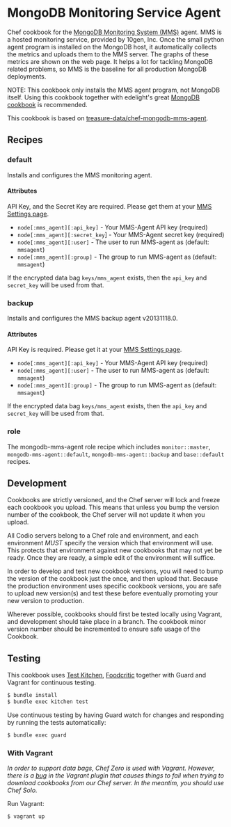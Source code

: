 MongoDB Monitoring Service Agent
================================

Chef cookbook for the [MongoDB Monitoring System (MMS)](http://www.10gen.com/mongodb-monitoring-service)
agent. MMS is a hosted monitoring service, provided by 10gen, Inc. Once the small python agent
program is installed on the MongoDB host, it automatically collects the metrics and uploads them to
the MMS server. The graphs of these metrics are shown on the web page. It helps a lot for tackling
MongoDB related problems, so MMS is the baseline for all production MongoDB deployments.

NOTE: This cookbook only installs the MMS agent program, not MongoDB itself. Using this cookbook
together with edelight's great [MongoDB cookbook](https://github.com/edelight/chef-cookbooks) is
recommended.

This cookbook is based on [treasure-data/chef-mongodb-mms-agent](https://github.com/treasure-data/chef-mongodb-mms-agent).


## Recipes

### default

Installs and configures the MMS monitoring agent.

#### Attributes

API Key, and the Secret Key are required. Please get them at your [MMS Settings page](https://mms.10gen.com/settings).

- `node[:mms_agent][:api_key]` - Your MMS-Agent API key (required)
- `node[:mms_agent][:secret_key`] - Your MMS-Agent secret key (required)
- `node[:mms_agent][:user]` - The user to run MMS-agent as (default: `mmsagent`)
- `node[:mms_agent][:group]` - The group to run MMS-agent as (default: `mmsagent`)

If the encrypted data bag `keys/mms_agent` exists, then the `api_key` and `secret_key` will be used
from that.


### backup

Installs and configures the MMS backup agent v20131118.0.

#### Attributes

API Key is required. Please get it at your [MMS Settings page](https://mms.10gen.com/settings).

- `node[:mms_agent][:api_key]` - Your MMS-Agent API key (required)
- `node[:mms_agent][:user]` - The user to run MMS-agent as (default: `mmsagent`)
- `node[:mms_agent][:group]` - The group to run MMS-agent as (default: `mmsagent`)

If the encrypted data bag `keys/mms_agent` exists, then the `api_key` and `secret_key` will be used
from that.


### role

The mongodb-mms-agent role recipe which includes `monitor::master`, `mongodb-mms-agent::default`,
`mongodb-mms-agent::backup` and `base::default` recipes.


## Development

Cookbooks are strictly versioned, and the Chef server will lock and freeze each cookbook you upload.
This means that unless you bump the version number of the cookbook, the Chef server will not update
it when you upload.

All Codio servers belong to a Chef role and environment, and each environment *MUST* specify the
version which that environment will use. This protects that environment against new cookbooks
that may not yet be ready. Once they are ready, a simple edit of the environment will suffice.

In order to develop and test new cookbook versions, you will need to bump the version of the
cookbook just the once, and then upload that. Because the production environment uses specific
cookbook versions, you are safe to upload new version(s) and test these before eventually promoting
your new version to production.

Wherever possible, cookbooks should first be tested locally using Vagrant, and development should
take place in a branch. The cookbook minor version number should be incremented to ensure safe usage
of the Cookbook.

## Testing

This cookbook uses [Test Kitchen](http://kitchen.ci/), [Foodcritic](http://acrmp.github.io/foodcritic/)
together with Guard and Vagrant for continuous testing.

```bash
$ bundle install
$ bundle exec kitchen test
```

Use continuous testing by having Guard watch for changes and responding by running the tests
automatically:

```bash
$ bundle exec guard
```

### With Vagrant

*In order to support data bags, Chef Zero is used with Vagrant. However, there is a [bug](https://github.com/andrewgross/vagrant-chef-zero/pull/21#issuecomment-30649458) in the
Vagrant plugin that causes things to fail when trying to download cookbooks from our Chef server. In
the meantim, you should use Chef Solo.*

Run Vagrant:

```bash
$ vagrant up
```